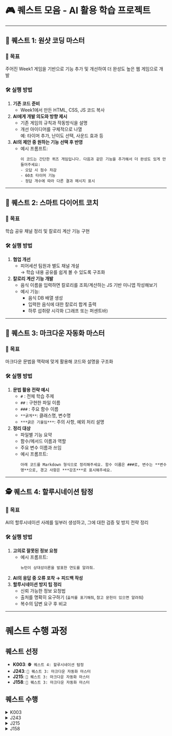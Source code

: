 # 🎮 퀘스트 모음 - AI 활용 학습 프로젝트

---

## 🧩 퀘스트 1: 원샷 코딩 마스터

### 🎯 목표

주어진 Week1 게임을 기반으로 기능 추가 및 개선하여 더 완성도 높은 웹 게임으로 개발

### 🛠 실행 방법

1. **기존 코드 준비**
   - Week1에서 만든 HTML, CSS, JS 코드 복사
2. **AI에게 개발 의도와 방향 제시**
   - 기존 게임의 규칙과 작동방식을 설명
   - 개선 아이디어를 구체적으로 나열  
     예: 타이머 추가, 난이도 선택, 사운드 효과 등
3. **AI의 제안 중 원하는 기능 선택 후 반영**
   - 예시 프롬프트:
     ```
     이 코드는 간단한 퀴즈 게임입니다. 다음과 같은 기능을 추가해서 더 완성도 있게 만들어주세요:
     - 오답 시 점수 차감
     - 60초 타이머 기능
     - 정답 개수에 따라 다른 결과 메시지 표시
     ```

---

## 🍎 퀘스트 2: 스마트 다이어트 코치

### 🎯 목표

학습 공유 채널 정리 및 칼로리 계산 기능 구현

### 🛠 실행 방법

1. **협업 개선**
   - 피어세션 팀원과 별도 채널 개설  
     → 학습 내용 공유를 쉽게 볼 수 있도록 구조화
2. **칼로리 계산 기능 개발**
   - 음식 이름을 입력하면 칼로리를 조회/계산하는 JS 기반 미니앱 작성해보기
   - 예시 기능:
     - 음식 DB 배열 생성
     - 입력한 음식에 대한 칼로리 합계 출력
     - 하루 섭취량 시각화 (그래프 또는 퍼센트바)

---

## 📘 퀘스트 3: 마크다운 자동화 마스터

### 🎯 목표

마크다운 문법을 맥락에 맞게 활용해 코드와 설명을 구조화

### 🛠 실행 방법

1. **문법 활용 전략 예시**
   - `#` : 전체 학습 주제
   - `##` : 구현한 파일 이름
   - `###` : 주요 함수 이름
   - `**굵게**`: 클래스명, 변수명
   - `***굵은 기울임***`: 주의 사항, 예외 처리 설명
2. **정리 대상**
   - 파일별 기능 요약
   - 함수/메서드 이름과 역할
   - 주요 변수 이름과 쓰임
   - 예시 프롬프트:
     ```
     아래 코드를 Markdown 형식으로 정리해주세요. 함수 이름은 ###로, 변수는 **변수명**으로, 경고 사항은 ***강조***로 표시해주세요.
     ```

---

## 🕵️ 퀘스트 4: 할루시네이션 탐정

### 🎯 목표

AI의 할루시네이션 사례를 일부러 생성하고, 그에 대한 검증 및 방지 전략 정리

### 🛠 실행 방법

1. **고의로 잘못된 정보 요청**
   - 예시 프롬프트:
     ```
     뉴턴이 상대성이론을 발표한 연도를 알려줘.
     ```
2. **AI의 응답 중 오류 포착 → 피드백 작성**
3. **할루시네이션 방지 팁 정리**
   - 신뢰 가능한 정보 요청법
   - 출처를 명확히 요구하기 (`출처를 표기해줘`, `참고 문헌이 있으면 알려줘`)
   - 복수의 답변 요구 후 비교

---
# 퀘스트 수행 과정

## 퀘스트 선정
- **K003**: `🕵️ 퀘스트 4: 할루시네이션 탐정`
- **J243**: `📘 퀘스트 3: 마크다운 자동화 마스터`
- **J215**: `📘 퀘스트 3: 마크다운 자동화 마스터`
- **J158**: `📘 퀘스트 3: 마크다운 자동화 마스터`

## 퀘스트 수행
<details>
<summary>K003</summary>

## 수행 결과
- 질문 및 답변
  - 2024년에 있었던 대한민국 대통령 선거 결과는?
  <br>=> 2025년 6월 3일에 치러진 한국의 **7대 대통령 선거(제 21대 대통령 선거)**는 다음과 같은 결과를 가져왔습니다..(생략)
  - 1970년대 대한민국에서 발행된 '해바라기'라는 잡지의 12월호 27페이지에 실린 기사의 제목은 무엇인가?
  <br>=> 죄송합니다만, 제가 조사한 자료에서는 1970년대 대한민국에서 발행된 『해바라기』라는 잡지의 12월호 27페이지에 실린 기사 제목을 정확히 찾을 수 없었습니다..(생략)
  - 세종대왕이 쓴 소설 '춘향전'의 줄거리를 알려줘
  <br>=> 사실, 세종대왕은 『춘향전』을 쓰지 않았습니다..(생략)
- 결과
   - AI 할루시네이션 사례를 생성하는데 실패했다.
   - 과거 AI 할루시네션이 많이 발생했던 이유
     - 단순한 확률 기반 텍스트 예측이 중심 -> 문법적으로 그럴듯하지만 사실 확인은 부실
     - 모델에 도메인 지식이나 외부 문서 접속 능력이 없었다
   - 최근에 AI 할루시네이션 현상이 많이 개선된 배경

     | 기술적 개선                                   | 설명                                  |
     | ---------------------------------------- | ----------------------------------- |
     | **사전 학습 데이터의 고도화**                       | 더 방대한 양의 고품질 데이터로 학습 → 더 많은 사실을 암기함 |
     | **RLHF (Human Feedback)**                | 사람이 평가하여 잘못된 응답을 교정 → 정답률 향상        |
     | **Chain-of-Thought & ReAct 추론**          | 단계적 사고, 외부 도구 호출 등으로 논리적 사고 가능      |
     | **Retrieval-Augmented Generation (RAG)** | 외부 문서 검색 후 참조 → 허위 정보 줄어듦           |
     | **Long context**                         | 더 많은 대화/문서 히스토리 참조 가능 → 맥락 오류 감소    |
     | **Fact-checking 회로 내장**                  | 최신 LLM은 내부적으로 참/거짓 추론 경로 학습됨        |

- AI 할루시네이션을 겪어본 경험
  - 바이브 코딩처럼 AI를 활용할 때 연속적이고 복잡한 대화 흐름 속에서는 AI 할루시네이션 현상을 겪었었다
  - 바이브 코딩시 AI 할루시네이션이 발생하는 원인

    | 원인                        | 설명                                        |
    | ------------------------- | ----------------------------------------- |
    | **맥락 오염 (context drift)** | 과거 질문에 기반한 응답이 누적되며, 점점 초기 의도와 어긋남        |
    | **헷갈리는 상태 유지**            | 변수 이름, 논리 흐름, 조건 등이 계속 바뀌면서 AI가 이전 흐름을 착각 |
    | **로컬 규칙 충돌**              | 새로운 지시가 이전 지시와 모순될 경우, 일관성 유지에 실패         |
    | **프롬프트 모호성**              | 질문이 “사람은 이해하지만 AI는 애매한” 상태일 때 추론 실패       |
    | **지연된 피드백 루프**            | 중간에 잘못된 흐름을 사용자가 정정하지 않으면 누적 오차 발생        |
      - ex)
         ```
         - 초기 질문:
            “이 코드에서 for문을 while로 바꿔줘”
         - 후속 질문:
            “이전 결과랑 비교해서 최적화해줘”
         
         → 이미 오류가 있는 코드에 기반한 요청이므로 AI가 잘못된 것을 기준 삼고 계속 생성
         ```

- 사용자 입장에서 AI 할루시네이션을 방지하기

  | 전략                               | 설명                         | 예시                                                                  |
  | -------------------------------- | -------------------------- | ------------------------------------------------------------------- |
  | **명확하고 구체적으로 질문하기**              | 애매하거나 열린 질문은 허위 생성 유도      | ❌ "AI 트렌드 알려줘" → ✅ "2023\~2024년 IEEE 기준 AI 연구 트렌드 3가지를 논문 기준으로 알려줘" |
  | **역할(Role) 부여**                  | AI에게 명확한 역할을 부여하면 일관성이 향상됨 | "당신은 전문 의료 컨설턴트입니다. 다음 문장을 설명해주세요…"                                 |
  | **정보 출처 요구하기**                   | 출처 기반 응답을 유도하면 허위 줄 가능성 감소 | "사실로 입증된 논문이나 공신력 있는 통계 기반으로 설명해줘"                                  |
  | **할 수 없는 것은 하지 말라고 명시**          | 무조건 답변하려는 성향 억제            | "확실하지 않으면 모른다고 답해줘" / "출처 없으면 추측하지 마"                               |
  | **단계적 추론 유도 (Chain-of-Thought)** | 답을 도출하는 과정을 쓰게 하면 오류 확률 감소 | "단계적으로 생각해봐. 먼저 조건을 정리하고, 다음으로 논리 전개를 해줘"                           |
  | **비교 질문은 제한하거나 정제**              | 허위 비교 생성 가능성이 높음           | "GPT-4와 Claude 3 중 성능이 더 좋다는 주장을 뒷받침할 실제 벤치마크를 보여줘"                 |

  
</details>

<details>
<summary>J243</summary>

### 스크립트

제가 짠 코드와 함께 아래처럼 스크립트를 작성해 마크다운 작성을 명령했습니다.

```
이건 내가 git add를 나만의 방식으로 구현한 myadd 명령어야. 
이 코드를 설명할건데 마크다운 형식으로 정리할거야.

# : 전체 학습 주제
## : 구현한 파일 이름
### : 주요 함수 이름
**굵게**: 클래스명, 변수명
***굵은 기울임***: 주의 사항, 예외 처리 설명

이외 필요한 부분은 기준을 정해서 정리하면 되고, 정리 대상은 

- 파일별 기능 요약 
- 함수/메서드 이름과 역할 
- 주요 변수 이름과 쓰임

정도?! 이제 정리해줘!
```



### 결과

아래처럼 문법활용 전략을 지키면서 정리를 해주었습니다.

````markdown
# 📘 Git `add` 명령어 모방 구현

## 📂 구현한 파일: `mygit-add.js`

로컬 `.git` 디렉토리의 `objects`, `index` 디렉토리 구조를 직접 조작하여 Git의 `add` 명령어를 모방한 사용자 정의 명령어 `myadd`를 구현한다.
 실행 예시:

```bash
$ node mygit-add.js <file>
```

------

## 🔧 주요 함수 목록과 역할

### `createBlobContent(filePath)`

- **역할**: 실제 파일 내용을 Git blob 형식으로 변환
- **반환값**: `Buffer` (blob header + 파일 내용)
- **상세**:
  - `blob ${content.length}\0` 형태의 헤더를 붙여 Git blob 포맷 생성

------

###  `hashObject(blobBuffer)`

- **역할**: 주어진 blob buffer를 SHA-1 해시로 변환
- **반환값**: 40자 길이의 해시 문자열 (hex)

------

###  `writeObjectToGit(hash, blobBuffer)`

- **역할**: `.git/objects/`에 blob 객체 저장
- **입력**:
  - **hash**: blob의 SHA-1 해시
  - **blobBuffer**: blob 데이터
- **동작**:
  - 경로: `.git/objects/<2자리>/<나머지 38자리>`
  - 존재 여부 확인 후 존재하면 ***[skip] 메시지 출력***
  - 없다면 압축 후 저장 (zlib 사용)

------

### `writeIndexEntry(filePath, shaHex)`

- **역할**: `.git/index` 파일에 새로운 인덱스 항목 추가
- **처리 흐름**:
  1. 파일 메타데이터 읽기 (ctime, mtime 등)
  2. **62바이트의 고정 길이 entry buffer 생성**
  3. SHA 해시 20바이트 저장
  4. 경로 길이를 **flags(2바이트)** 로 저장
  5. 총 길이를 8바이트 정렬
  6. 기존 `.git/index` 존재 여부에 따라 헤더/엔트리 병합
- ***주의사항***:
  - Git Index 파일의 구조를 따른다: `Header(12B) + Entry * N`
  - 새 entry를 추가할 때 **entry count를 수정**해야 한다

------

### `myadd()`

- **역할**: 전체 명령 실행을 담당하는 main 함수
- **입력**: 커맨드라인 인자로 전달된 `filePath`
- **동작 순서**:
  1. 파일이 지정되지 않았으면 ***에러 후 종료***
  2. `createBlobContent`로 blob 생성
  3. `hashObject`로 SHA-1 생성
  4. `writeObjectToGit`으로 `.git/objects`에 저장
  5. `writeIndexEntry`로 `.git/index`에 entry 등록
````



### 향후 활용 방안 및 느낀점

학습정리나 리드미를 작성할 때 생각의 흐름대로 일단 써놓고 AI로 미션과 정보의 흐름에 맞게 수정을 해달라는 요청을 자주 했었습니다. 그때마다 마크다운 문법을 활용하는 방식이 달라 수정된 흐름만 참고를 하여 다시 작성을 했었는데, 이런식으로 문법 활용 전략을 제시하면 수고를 덜 수 있을 것 같습니다.

</details>

<details>
<summary>J215</summary>

### 07/29 수행결과

- Day 11에 진행한 부스트 영상 서비스에서 Event Looper 클래스 코드를 예시에서 나온 문법으로 정리해달라고 프롬프트를 전달했습니다.

- 실행 결과
```
EventLooper.js
EventLooper 클래스
Node.js의 EventEmitter를 상속받아, 영상 처리 파이프라인(등록 → 변환 → 검증)을 이벤트 기반으로 관리하는 클래스입니다.

생성자 및 주요 변수
eventQueue: 이벤트 큐 객체
conversionModule: 변환 모듈
validationModule: 검증 모듈
isRunning: 루프 실행 상태
loopInterval: 루프 주기(ms)
intervalId: setInterval ID
processingStatus: 각 단계별 처리 상태를 저장하는 객체
주요 함수
### setupEventListeners
각 모듈 및 큐에서 발생하는 이벤트를 수신하여, 적절한 처리 함수로 연결합니다.
강조: 이벤트 연결이 누락되면 정상 동작하지 않으니 주의!
### start
루프를 시작하고, 주기적으로 큐를 확인하여 처리합니다.
이미 실행 중이면 중복 실행을 방지합니다.
### processQueues
등록, 변환, 검증 큐를 순차적으로 처리합니다.
### processRegistration / processConversion / processValidation
각 큐가 비어있지 않으면 dequeue 요청 이벤트를 발생시킵니다.
강조: 이미 처리 중이거나, 선행 단계가 진행 중이면 건너뜁니다.
### processRegistrationVideo / processConversionVideo / processValidationVideo
dequeue된 영상을 받아 다음 단계로 넘기거나, 실패 시 큐에 재등록합니다.
강조: 영상이 없거나 오류 발생 시 상태 플래그를 반드시 초기화해야 합니다.
### handleConversionData / handleValidationData
변환/검증 완료 시, 상태를 갱신하고 다음 큐에 등록하거나 상태 변경 이벤트를 발생시킵니다.
### stop
루프를 중지하고, interval을 해제합니다.
예외 처리 및 주의사항
각 처리 함수에서 오류 발생 시 콘솔에 에러 메시지를 출력하고, 상태 플래그를 적절히 초기화해야 합니다.
이벤트 기반 구조이므로, 이벤트 누락/중복에 주의해야 합니다.
```
   - 제가 직접 짠 함수이지만, 제가 Event Looper 클래스 구현을 설명할 때 보다 더욱 잘 설명해주는 것 같다고 느꼈습니다.
   - AI는 어떻게 사용하는 가에 따라 사용하는 방법이 무궁무진하다고 느꼈고 다음에는 문법을 좀 더 구체적으로 제시해서 실행해봐야겠다고 생각했습니다.

### 07/31 수행결과

- Day 13에 구현한 committ.js 파일을 요약해달라고 보냈습니다.
- 프롬프트는 아래 코드를 Markdown 형식으로 정리해주세요. 함수 이름은 ###로, 변수는 변수명으로, 경고 사항은 강조, 함수의 흐름이 잘 나타나도록 -> 화살표를 이용해서 정리해줘 와 같이 함수의 흐름 정리를 추가로 부탁했습니다.

- 수행 결과
## commit.js
### execute 함수
커밋 메시지를 받아 Git 커밋을 생성하는 함수입니다.
-----
**함수 흐름**
1. 입력 메시지 확인
   → message가 없으면
   → message를 입력해주세요 출력 후 종료

2. Git 저장소 존재 확인
   → .git 폴더가 없으면
   → Git repository가 없습니다. 출력 후 종료

3. index 파일 존재 확인
   → indexPath = index
   → index 파일이 없으면
   → index 파일이 생성되지 않았습니다. 출력 후 종료

4. index 파일 읽기 및 파싱
→ indexContent 읽기
→ JSON 파싱 실패 시
→ 인덱스를 읽어오는데 오류가 발생했습니다. 출력 후 종료

5. index 엔트리 확인
→ index.entries가 없거나 비어있으면
→ commit 할 것이 없습니다. 출력 후 종료

6. 트리 구조 생성
→ rootTree, filesByDirectory 등 초기화
→ index 엔트리를 디렉토리별로 분류
→ 각 디렉토리별로 Tree 객체 생성 및 파일 추가
→ 하위 디렉토리부터 상위 디렉토리로 트리 해시 생성
→ 상위 디렉토리에 하위 트리 추가

7. 루트 트리 해시 생성
→ rootTreeHash 저장

8. 부모 커밋 해시 확인
→ headPath = HEAD
→ HEAD가 ref면 참조 파일에서 커밋 해시 읽기
→ 아니면 HEAD 내용 사용
→ parentHashes에 저장

9. 커밋 정보 생성
→ timestamp, authorInfo 등 생성
→ Commit 객체 생성

10. 커밋 저장 및 HEAD 갱신
→ commitHash 저장
→ HEAD가 ref면 참조 파일에, 아니면 HEAD에 커밋 해시 기록
→ 최신 커밋 해시 및 메시지 출력

11. index 초기화
→ indexPath에 빈 엔트리 저장
→ 실패 시 index 초기화 실패 출력

**주요 변수**
- message: 커밋 메시지
- indexPath: index 경로
- index: 파싱된 인덱스 데이터
- rootTree: 루트 트리 객체
- filesByDirectory: 디렉토리별 파일 목록
- trees: 디렉토리별 트리 객체
- rootTreeHash: 루트 트리 해시
- parentHashes: 부모 커밋 해시 배열
- headPath: HEAD 경로
- commit: Commit 객체
- commitHash: 생성된 커밋 해시
-----
***경고 및 예외 처리***
- message, .git 폴더, index 파일, index 엔트리 등 필수 값이 없으면 즉시 종료
- index 파일 파싱, 커밋 저장, index 초기화 등에서 오류 발생 시 콘솔에 에러 메시지 출력
-----

- 느낀점

   - 사실 함수 구현하고 이를 마크다운 형식으로 또 작성하는데 시간이 오래 걸린다고 생각을 항상 했었는데 AI에게 이러한 작업을 나누고 내가 할 것과 AI에게 도움을 받을 것을 명확하게 해서 도움을 받아야 겠다고 느꼈습니다.

</details>

<details>
<summary>J158</summary>
   
## Day.13 마크다운 형식으로 코드 설명 정리

```
아래 코드를 Markdown 형식으로 정리해주세요. 함수 이름은 ###로, 변수는 **변수명**으로, 경고 사항은 ***강조***로 표시해주세요.
```
- 예시 프롬프트를 이용해 이번에 구현한 코드 파일을 마크다운 형식으로 정리해 보았습니다.
- `함수 이름은 ###로`라는 프롬프트 내용을 마크다운 형식이 아니라 함수 이름을 나타내는 방식으로 이해하여 중복으로 나타난 것을 확인할 수 있었습니다.
- 변수명이나 강조할 사항은 프롬프트에 맞게 동작하는 것을 확인할 수 있었습니다.
- 함수 이름, 변수명, 경고 사항등을 마크다운 형식을 이용해 더욱 가독성 높게 마크다운으로 코드 설명을 작성할 수 있었습니다.

### 프롬프트 결과 (일부)
```
### ### `analyzeIndex()`

> `.git/index` 파일을 바이너리로 읽어 스테이징된 파일의 정보를 출력

* **indexPath**: `.git/index` 경로

* **entryCount**: 스테이징된 파일(entry)의 개수
  → `buffer.readUInt32BE(8)`로 읽음

* 루프 내부에서 수행:

  * **sha**: blob 오브젝트의 SHA-1 해시 (20바이트)
  * **filePath**: 파일 경로 추출
  * **blobPath**: `.git/objects/` 내부의 오브젝트 위치
  * 오브젝트 존재 여부 확인 후, 압축 해제하여 타입(blob) 출력

* **entryLength**, **pad**: index entry는 8바이트 정렬이 필요함 → 다음 offset 계산

> ***index 파일이 없으면 에러 출력 후 종료***

---
```
</details>
